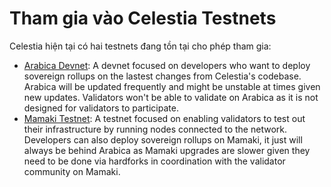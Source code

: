 # Tham gia vào Celestia Testnets

Celestia hiện tại có hai testnets đang tồn tại cho phép tham gia:

* [Arabica Devnet](./arabica-devnet.md): A devnet focused on developers who want to deploy sovereign rollups on the lastest changes from Celestia's codebase. Arabica will be updated frequently and might be unstable at times given new updates. Validators won't be able to validate on Arabica as it is not designed for validators to participate.
* [Mamaki Testnet](./mamaki-testnet.md): A testnet focused on enabling validators to test out their infrastructure by running nodes connected to the network. Developers can also deploy sovereign rollups on Mamaki, it just will always be behind Arabica as Mamaki upgrades are slower given they need to be done via hardforks in coordination with the validator community on Mamaki.

